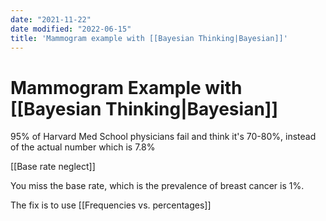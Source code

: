 ```yaml
---
date: "2021-11-22"
date modified: "2022-06-15"
title: 'Mammogram example with [[Bayesian Thinking|Bayesian]]'
---
```


# Mammogram Example with [[Bayesian Thinking|Bayesian]]
95% of Harvard Med School physicians fail and think it's 70-80%, instead of the actual number which is 7.8%

[[Base rate neglect]]

You miss the base rate, which is the prevalence of breast cancer is 1%.

The fix is to use [[Frequencies vs. percentages]]
